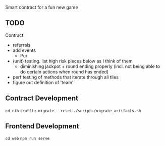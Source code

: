 Smart contract for a fun new game

## TODO
Contract:
- referrals
- add events
  - Pur
- (unit) testing. list high risk pieces below as I think of them
  - diminishing jackpot + round ending properly (incl. not being able to do certain actions when round has
    ended)
- perf testing of methods that iterate through all tiles
- figure out definition of 'team'

## Contract Development
`cd eth`
`truffle migrate --reset`
`./scripts/migrate_artifacts.sh`

## Frontend Development
`cd web`
`npm run serve`

